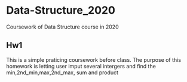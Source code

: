 # Data-Structure_2020
Coursework of Data Structure course in 2020
## Hw1
This is a simple praticing coursework before class. 
The purpose of this homework is letting user imput several intergers and find the min,2nd_min,max,2nd_max, sum and product

